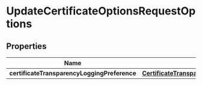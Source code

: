 

# UpdateCertificateOptionsRequestOptions


## Properties

| Name | Type | Description | Notes |
|------------ | ------------- | ------------- | -------------|
|**certificateTransparencyLoggingPreference** | [**CertificateTransparencyLoggingPreference**](CertificateTransparencyLoggingPreference.md) |  |  [optional] |



